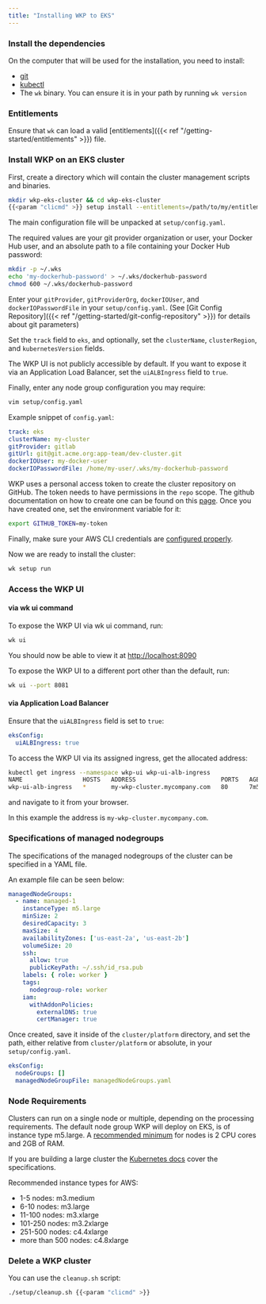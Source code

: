 ```yaml
---
title: "Installing WKP to EKS"
---
```


### Install the dependencies

On the computer that will be used for the installation, you need to install:

- [git](https://www.atlassian.com/git/tutorials/install-git)
- [kubectl](https://kubernetes.io/docs/tasks/tools/install-kubectl/)
- The `wk` binary. You can ensure it is in your path by running `wk version`

### Entitlements

Ensure that `wk` can load a valid [entitlements]({{< ref "/getting-started/entitlements" >}}) file.

### Install WKP on an EKS cluster

First, create a directory which will contain the cluster management scripts and binaries.

```bash
mkdir wkp-eks-cluster && cd wkp-eks-cluster
{{<param "clicmd" >}} setup install --entitlements=/path/to/my/entitlements
```

The main configuration file will be unpacked at `setup/config.yaml`.

The required values are your git provider organization or user, your Docker Hub user, and an absolute path to a file containing your Docker Hub password:

```bash
mkdir -p ~/.wks
echo 'my-dockerhub-password' > ~/.wks/dockerhub-password
chmod 600 ~/.wks/dockerhub-password
```

Enter your `gitProvider`, `gitProviderOrg`, `dockerIOUser`, and `dockerIOPasswordFile` in your `setup/config.yaml`. (See [Git Config Repository]({{< ref "/getting-started/git-config-repository" >}}) for details about git parameters)

Set the `track` field to `eks`, and optionally, set the `clusterName`, `clusterRegion`, and `kubernetesVersion` fields.

The WKP UI is not publicly accessible by default. If you want to expose it via an Application Load Balancer, set the `uiALBIngress` field to `true`.

Finally, enter any node group configuration you may require:

```bash
vim setup/config.yaml
```

Example snippet of `config.yaml`:

```yaml
track: eks
clusterName: my-cluster
gitProvider: gitlab
gitUrl: git@git.acme.org:app-team/dev-cluster.git
dockerIOUser: my-docker-user
dockerIOPasswordFile: /home/my-user/.wks/my-dockerhub-password
```

WKP uses a personal access token to create the cluster repository on GitHub. The token needs to have permissions in
the `repo` scope. The github documentation on how to create one can be found on this [page](https://docs.github.com/en/free-pro-team@latest/github/authenticating-to-github/creating-a-personal-access-token). Once you have created one,
set the environment variable for it:

```bash
export GITHUB_TOKEN=my-token
```

Finally, make sure your AWS CLI credentials are [configured properly](https://docs.aws.amazon.com/eks/latest/userguide/getting-started-eksctl.html).

Now we are ready to install the cluster:

```bash
wk setup run
```

### Access the WKP UI

#### via wk ui command

To expose the WKP UI via wk ui command, run:

```bash
wk ui
```

You should now be able to view it at <http://localhost:8090>

To expose the WKP UI to a different port other than the default, run:

```bash
wk ui --port 8081
```

#### via Application Load Balancer

Ensure that the `uiALBIngress` field is set to `true`:

```yaml
eksConfig:
  uiALBIngress: true
```

To access the WKP UI via its assigned ingress, get the allocated address:

```bash
kubectl get ingress --namespace wkp-ui wkp-ui-alb-ingress
NAME                 HOSTS   ADDRESS                        PORTS   AGE
wkp-ui-alb-ingress   *       my-wkp-cluster.mycompany.com   80      7m5s
```

and navigate to it from your browser.

In this example the address is `my-wkp-cluster.mycompany.com`.

### Specifications of managed nodegroups

The specifications of the managed nodegroups of the cluster can be specified in a YAML file.

An example file can be seen below:

```yaml
managedNodeGroups:
  - name: managed-1
    instanceType: m5.large
    minSize: 2
    desiredCapacity: 3
    maxSize: 4
    availabilityZones: ['us-east-2a', 'us-east-2b']
    volumeSize: 20
    ssh:
      allow: true
      publicKeyPath: ~/.ssh/id_rsa.pub
    labels: { role: worker }
    tags:
      nodegroup-role: worker
    iam:
      withAddonPolicies:
        externalDNS: true
        certManager: true
```

Once created, save it inside of the `cluster/platform` directory,
and set the path, either relative from `cluster/platform` or absolute, in your `setup/config.yaml`.

```yaml
eksConfig:
  nodeGroups: []
  managedNodeGroupFile: managedNodeGroups.yaml
```

### Node Requirements

Clusters can run on a single node or multiple, depending on the processing requirements.
The default node group WKP will deploy on EKS, is of instance type m5.large.
A [recommended minimum](https://kubernetes.io/docs/setup/production-environment/tools/kubeadm/install-kubeadm/#before-you-begin) for nodes is 2 CPU cores and 2GB of RAM.

If you are building a large cluster the [Kubernetes docs](https://kubernetes.io/docs/setup/best-practices/cluster-large/) cover the specifications.

Recommended instance types for AWS:

- 1-5 nodes: m3.medium
- 6-10 nodes: m3.large
- 11-100 nodes: m3.xlarge
- 101-250 nodes: m3.2xlarge
- 251-500 nodes: c4.4xlarge
- more than 500 nodes: c4.8xlarge

### Delete a WKP cluster

You can use the `cleanup.sh` script:

```bash
./setup/cleanup.sh {{<param "clicmd" >}}
```

